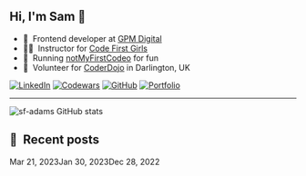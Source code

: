 ## Hi, I'm Sam 👋

<!-- ABOUT ME -->

- 🚜 &nbsp;Frontend developer at [GPM Digital](https://gpm.digital/)
- 👩‍💻 &nbsp;Instructor for [Code First Girls](https://codefirstgirls.com/)
- 🚧 &nbsp;Running [notMyFirstCodeo](https://notmyfirstcodeo.com) for fun
- 🚸 &nbsp;Volunteer for [CoderDojo](https://coderdojo.com/en) in Darlington, UK

[![LinkedIn][linkedin-shield]][linkedin-url]
[![Codewars][codewars-shield]][codewars-url]
[![GitHub][github-shield]][github-url]
[![Portfolio][portfolio-shield]][portfolio-url]

<!-- [![Twitter][twitter-shield]][twitter-url]
[![Medium][medium-shield]][medium-url]
[![Dev][dev-shield]][dev-url]
[![YouTube][youtube-shield]][youtube-url] -->

---

<!-- STATS -->

![sf-adams GitHub stats](https://github-readme-stats.vercel.app/api?username=sf-adams&show_icons=true&bg_color=FFD300&title_color=27252A&text_color=27252A&icon_color=27252A&hide_border=true)

<!-- BLOG POSTS -->

## 📒 &nbsp;Recent posts

<!-- BLOG-POST-LIST:START -->Mar 21, 2023Jan 30, 2023Dec 28, 2022<!-- BLOG-POST-LIST:END -->

<!-- MARKDOWN LINKS -->

[linkedin-shield]: https://img.shields.io/badge/LinkedIn-FFD300?style=for-the-badge&logo=linkedin&logoColor=242424
[linkedin-url]: https://linkedin.com/in/sf-adams
[codewars-shield]: https://img.shields.io/badge/Codewars-FFD300?style=for-the-badge&logo=Codewars&logoColor=242424
[codewars-url]: https://www.codewars.com/users/sf-adams
[github-shield]: https://img.shields.io/badge/Github-FFD300?style=for-the-badge&logo=Github&logoColor=242424
[github-url]: https://github.com/sf-adams
[portfolio-shield]: https://img.shields.io/badge/Portfolio-FFD300?style=for-the-badge&logo=aboutdotme&logoColor=242424
[portfolio-url]: https://sf-adams.com

